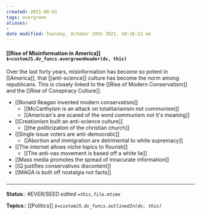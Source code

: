 ```yaml
---
created: 2021-08-01
tags: evergreen
aliases:
-
date modified: Tuesday, October 19th 2021, 10:16:13 am
---
```


#### [[Rise of Misinformation in America]] `$=customJS.dv_funcs.evergreenHeader(dv, this)`

Over the last forty years, misinformation has become so potent in [[America]], that [[anti-science]] culture has become the norm among republicans. This is closely linked to the [[Rise of Modern Conservatism]] and the [[Rise of Conspiracy Culture]].

- [[Ronald Reagan invented modern conservatism]]
	- [[McCarthyism is an attack on totalitarianism not communism]]
	- [[American's are scared of the word communism not it's meaning]]
- [[Creationism built an anti-science culture]]
	- [[the politicization of the christian church]]
- [[Single issue voters are anti-democratic]]
	- [[Abortion and immigration are detrimental to white supremacy]]
- [[The internet allows niche topics to flourish]]
	- [[The anti-vax movement is based off a white lie]]
- [[Mass media promotes the spread of innacurate information]]
- [[Q justifies conservatives discontent]]
- [[MAGA is built off nostalgia not facts]]

### <hr class="dataviews"/>

**Status**:: #EVER/SEED
*edited `=this.file.mtime`*

**Topics**:: [[Politics]]
*`$=customJS.dv_funcs.outlinedIn(dv, this)`*

